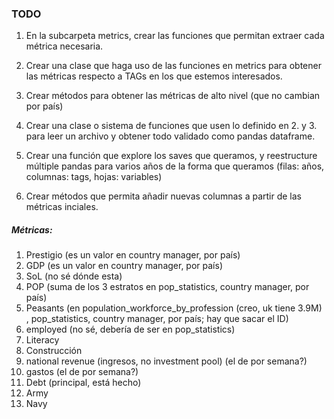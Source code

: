 ### TODO

1. En la subcarpeta metrics, crear las funciones que permitan extraer cada métrica necesaria.

2. Crear una clase que haga uso de las funciones en metrics para obtener las métricas respecto a TAGs en los que estemos interesados.

3. Crear métodos para obtener las métricas de alto nivel (que no cambian por país)

4. Crear una clase o sistema de funciones que usen lo definido en 2. y 3. para leer un archivo y obtener todo validado como pandas dataframe.

5. Crear una función que explore los saves que queramos, y reestructure múltiple pandas para varios años de la forma que queramos (filas: años, columnas: tags, hojas: variables)

6. Crear métodos que permita añadir nuevas columnas a partir de las métricas inciales.

##### Métricas:

1. Prestigio (es un valor en country manager, por país)
2. GDP (es un valor en country manager, por país)
3. SoL (no sé dónde esta) 
4. POP (suma de los 3 estratos en pop_statistics, country manager, por país)
5. Peasants (en population_workforce_by_profession (creo, uk tiene 3.9M) , pop_statistics, country manager, por país; hay que sacar el ID)
6. employed (no sé, debería de ser en pop_statistics)
7. Literacy
8. Construcción
9. national revenue (ingresos, no investment pool) (el de por semana?)
10. gastos (el de por semana?)
11. Debt (principal, está hecho)
12. Army
13. Navy
